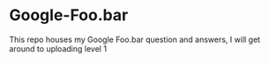 # Google-Foo.bar
This repo houses my Google Foo.bar question and answers, I will get around to uploading level 1

